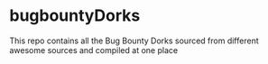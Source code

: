 # bugbountyDorks
This repo contains all the Bug Bounty Dorks sourced from different awesome sources and compiled at one place
